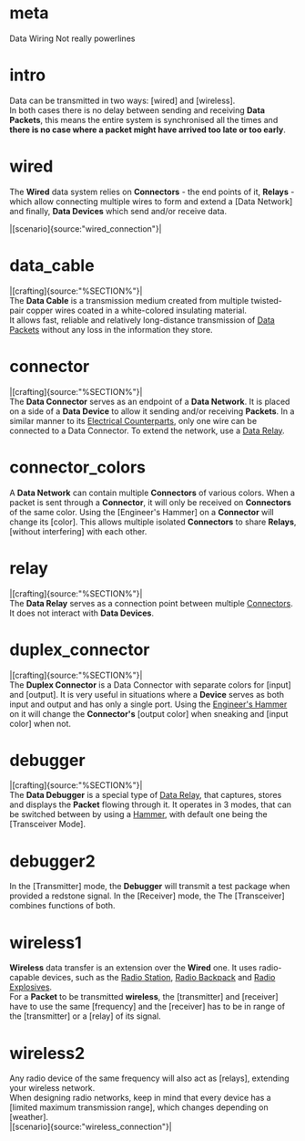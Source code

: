 # meta
Data Wiring
Not really powerlines

# intro
Data can be transmitted in two ways: [wired] and [wireless].  
In both cases there is no delay between sending and receiving **Data Packets**, this means the entire system is synchronised all the times and __there is no case where a packet might have arrived too late or too early__.

# wired
The **Wired** data system relies on **Connectors** - the end points of it, **Relays** - which allow connecting multiple wires to form and extend a [Data Network] and finally, **Data Devices** which send and/or receive data.
  
|[scenario]{source:"wired_connection"}|

# data_cable
|[crafting]{source:"%SECTION%"}|  
The **Data Cable** is a transmission medium created from multiple twisted-pair copper wires coated in a white-colored insulating material.  
It allows fast, reliable and relatively long-distance transmission of [Data Packets](data_main.md) without any loss in the information they store.

# connector
|[crafting]{source:"%SECTION%"}|  
The **Data Connector** serves as an endpoint of a **Data Network**. It is placed on a side of a **Data Device** to allow it sending and/or receiving **Packets**.
In a similar manner to its [Electrical Counterparts](basic_wiring), only one wire can be connected to a Data Connector. To extend the network, use a [Data Relay](#relay).


# connector_colors
A **Data Network** can contain multiple **Connectors** of various colors. When a packet is sent through a **Connector**, it will only be received on **Connectors** of the same color.
Using the [Engineer's Hammer] on a **Connector** will change its [color].
This allows multiple isolated **Connectors** to share **Relays**, [without interfering] with each other.

# relay
|[crafting]{source:"%SECTION%"}|  
The **Data Relay** serves as a connection point between multiple [Connectors](#connector).
It does not interact with **Data Devices**.

# duplex_connector
|[crafting]{source:"%SECTION%"}|  
The **Duplex Connector** is a Data Connector with separate colors for [input] and [output].
It is very useful in situations where a **Device** serves as both input and output and has only a single port.
Using the [Engineer's Hammer](introduction#introductionHammer) on it will change the **Connector's** [output color] when sneaking and [input color] when not.

# debugger
|[crafting]{source:"%SECTION%"}|  
The **Data Debugger** is a special type of [Data Relay](#relay), that captures, stores and displays the **Packet** flowing through it.
It operates in 3 modes, that can be switched between by using a [Hammer](tools), with default one being the [Transceiver Mode]. 

# debugger2
In the [Transmitter] mode, the **Debugger** will transmit a test package when provided a redstone signal. In the [Receiver] mode, the The [Transceiver] combines functions of both.

# wireless1
**Wireless** data transfer is an extension over the **Wired** one. 
It uses radio-capable devices, such as the [Radio Station](radio_station), [Radio Backpack](radio_station) and [Radio Explosives](radio_station).  
For a **Packet** to be transmitted **wireless**, the [transmitter] and [receiver] have to use the same [frequency] and the [receiver] has to be in range of the [transmitter] or a [relay] of its signal.

# wireless2
Any radio device of the same frequency will also act as [relays], extending your wireless network.  
When designing radio networks, keep in mind that every device has a [limited maximum transmission range], which changes depending on [weather].  
|[scenario]{source:"wireless_connection"}|

